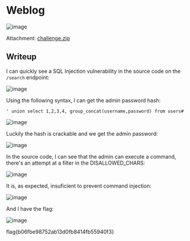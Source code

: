 # Weblog 
![image](https://github.com/user-attachments/assets/9f22e50c-d953-431d-8507-0936eeff49d7)


Attachment: [challenge.zip](https://github.com/LazyTitan33/CTF-Writeups/raw/refs/heads/main/SnykCon2025/attachments/weblog.zip)

## Writeup

I can quickly see a SQL Injection vulnerability in the source code on the `/search` endpoint:  

![image](https://github.com/user-attachments/assets/cd7d7908-332a-420b-89c0-5a24c8f055f3)

Using the following syntax, I can get the admin password hash:  

```text
' union select 1,2,3,4, group_concat(username,password) from users#
```

![image](https://github.com/user-attachments/assets/705da9ec-1673-4b2c-9759-d2845d9baf65)

Luckily the hash is crackable and we get the admin password:  

![image](https://github.com/user-attachments/assets/73d0d6ce-e838-4564-9015-12dea91287c5)

In the source code, I can see that the admin can execute a command, there's an attempt at a filter in the DISALLOWED_CHARS:  

![image](https://github.com/user-attachments/assets/bd48e98b-6033-4dea-980b-5e2f9c883475)

It is, as expected, insuficient to prevent command injection:  

![image](https://github.com/user-attachments/assets/376ecd78-5271-4ab7-a396-d019082347aa)

And I have the flag:  

![image](https://github.com/user-attachments/assets/ea6f1f2e-e925-43f6-bb0c-b53b2a9dcfaa)

flag{b06fbe98752ab13d0fb8414fb55940f3}
